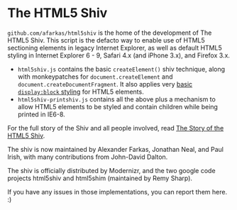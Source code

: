 # The HTML5 Shiv

`github.com/afarkas/html5shiv` is the home of the development of The HTML5 Shiv. This script is the defacto way to enable use of HTML5 sectioning elements in legacy Internet Explorer, as well as default HTML5 styling in Internet Explorer 6 - 9, Safari 4.x (and iPhone 3.x), and Firefox 3.x.

* `html5shiv.js` contains the basic `createElement()` shiv technique, along with monkeypatches for `document.createElement` and `document.createDocumentFragment`. It also applies very [basic `display:block` styling](https://github.com/aFarkas/html5shiv/blob/4525162dd10e6fff7b83d06b28b562586e9fb058/src/html5shiv.js#L214-L217) for HTML5 elements.
* `html5shiv-printshiv.js` contains all the above plus a mechanism to allow HTML5 elements to be styled and contain children while being printed in IE6-8.

For the full story of the Shiv and all people involved, read [The Story of the HTML5 Shiv](http://paulirish.com/2011/the-history-of-the-html5-shiv/).

The shiv is now maintained by Alexander Farkas, Jonathan Neal, and Paul Irish, with many contributions from John-David Dalton.

The shiv is officially distributed by Modernizr, and the two google code projects html5shiv and html5shim (maintained by Remy Sharp).

If you have any issues in those implementations, you can report them here. :)

